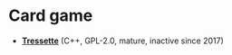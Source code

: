 [comment]: # (autogenerated content, do not edit)
# Card game

- **[Tressette](../tressette.md)** (C++, GPL-2.0, mature, inactive since 2017)